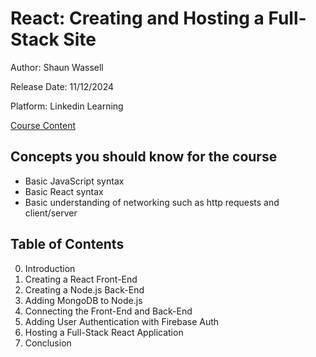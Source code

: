 # React: Creating and Hosting a Full-Stack Site

Author: Shaun Wassell

Release Date: 11/12/2024

Platform: Linkedin Learning

[Course Content](https://github.com/shaunwa/react-blog)

## Concepts you should know for the course

- Basic JavaScript syntax
- Basic React syntax
- Basic understanding of networking
  such as http requests and client/server

## Table of Contents

0. Introduction
1. Creating a React Front-End
2. Creating a Node.js Back-End
3. Adding MongoDB to Node.js
4. Connecting the Front-End and Back-End
5. Adding User Authentication with Firebase Auth
6. Hosting a Full-Stack React Application
7. Conclusion

